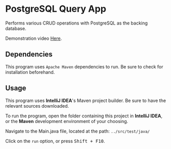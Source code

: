 # PostgreSQL Query App
Performs various CRUD operations with PostgreSQL as the backing database.

Demonstration video [Here](https://youtu.be/RnvWKdJ_QWo).

## Dependencies
This program uses `Apache Maven` dependencies to run. Be sure to check for installation beforehand.

## Usage
This program uses **IntelliJ IDEA**'s Maven project builder. Be sure to have the relevant sources downloaded.

To run the program, open the folder containing this project in **IntelliJ IDEA**, or the **Maven** development environment of your choosing.

Navigate to the Main.java file, located at the path: `../src/test/java/`

Click on the `run` option, or press <kbd>Shift + F10</kbd>.


